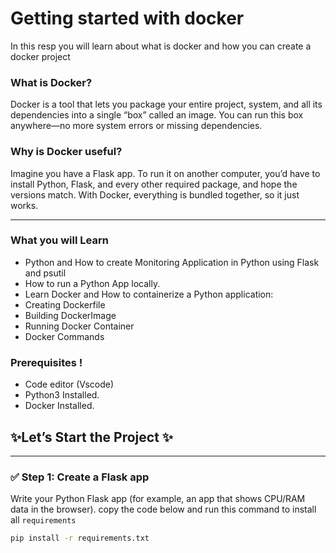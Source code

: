 # Getting started with docker 

In this resp you will learn about what is docker and how you can create a docker project

### What is Docker?
Docker is a tool that lets you package your entire project, system, and all its dependencies into a single “box” called an image. You can run this box anywhere—no more system errors or missing dependencies.

### Why is Docker useful?
Imagine you have a Flask app. To run it on another computer, you’d have to install Python, Flask, and every other required package, and hope the versions match. With Docker, everything is bundled together, so it just works.

---

### What you will Learn
- Python and How to create Monitoring Application in Python using Flask and psutil
- How to run a Python App locally.
- Learn Docker and How to containerize a Python application:
- Creating Dockerfile
- Building DockerImage
- Running Docker Container
- Docker Commands

### Prerequisites !

- Code editor (Vscode)
- Python3 Installed.
- Docker Installed.

## ✨Let’s Start the Project ✨
---

### ✅ Step 1: Create a Flask app
Write your Python Flask app (for example, an app that shows CPU/RAM data in the browser). copy the code below and run this command to install all `requirements`

```bash
pip install -r requirements.txt
```

